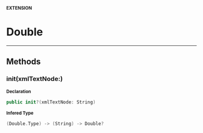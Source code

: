 <sub>**EXTENSION**</sub>
# Double

--------------------



## Methods
### init(xmlTextNode:)

<sub>**Declaration**</sub>
```swift
public init?(xmlTextNode: String)
```

<sub>**Infered Type**</sub>
```swift
(Double.Type) -> (String) -> Double?
```




